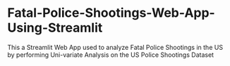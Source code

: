 # Fatal-Police-Shootings-Web-App-Using-Streamlit
This a Streamlit Web App used to analyze Fatal Police Shootings in the US by performing Uni-variate Analysis on the US Police Shootings Dataset
